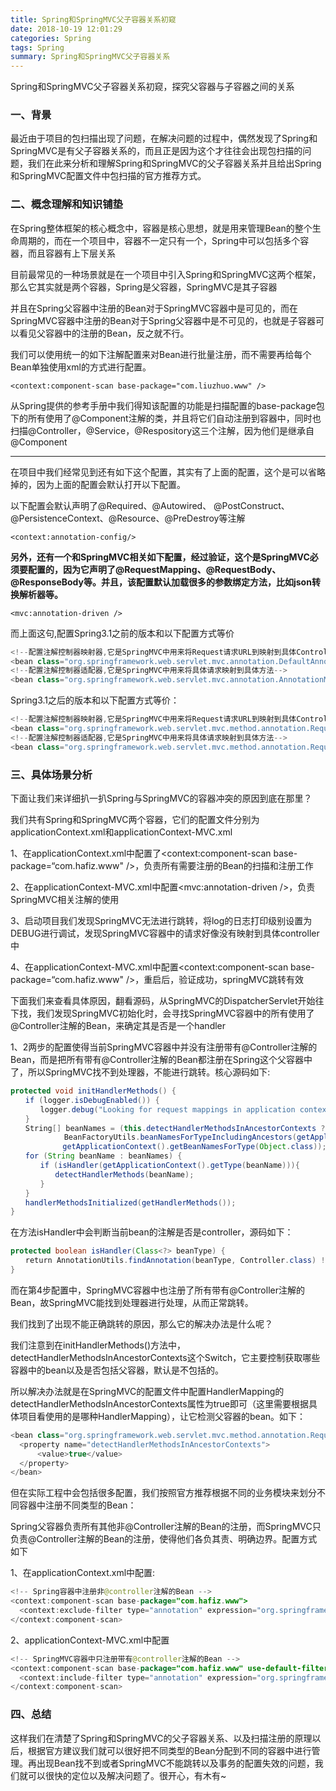 ```yaml
---
title: Spring和SpringMVC父子容器关系初窥
date: 2018-10-19 12:01:29
categories: Spring
tags: Spring
summary: Spring和SpringMVC父子容器关系
---
```


Spring和SpringMVC父子容器关系初窥，探究父容器与子容器之间的关系

### 一、背景

最近由于项目的包扫描出现了问题，在解决问题的过程中，偶然发现了Spring和SpringMVC是有父子容器关系的，而且正是因为这个才往往会出现包扫描的问题，我们在此来分析和理解Spring和SpringMVC的父子容器关系并且给出Spring和SpringMVC配置文件中包扫描的官方推荐方式。

### 二、概念理解和知识铺垫

在Spring整体框架的核心概念中，容器是核心思想，就是用来管理Bean的整个生命周期的，而在一个项目中，容器不一定只有一个，Spring中可以包括多个容器，而且容器有上下层关系

目前最常见的一种场景就是在一个项目中引入Spring和SpringMVC这两个框架，那么它其实就是两个容器，Spring是父容器，SpringMVC是其子容器

并且在Spring父容器中注册的Bean对于SpringMVC容器中是可见的，而在SpringMVC容器中注册的Bean对于Spring父容器中是不可见的，也就是子容器可以看见父容器中的注册的Bean，反之就不行。

我们可以使用统一的如下注解配置来对Bean进行批量注册，而不需要再给每个Bean单独使用xml的方式进行配置。

`<context:component-scan base-package="com.liuzhuo.www" />`

从Spring提供的参考手册中我们得知该配置的功能是扫描配置的base-package包下的所有使用了@Component注解的类，并且将它们自动注册到容器中，同时也扫描@Controller，@Service，@Respository这三个注解，因为他们是继承自@Component

---

在项目中我们经常见到还有如下这个配置，其实有了上面的配置，这个是可以省略掉的，因为上面的配置会默认打开以下配置。

以下配置会默认声明了@Required、@Autowired、 @PostConstruct、@PersistenceContext、@Resource、@PreDestroy等注解

`<context:annotation-config/>`

**另外，还有一个和SpringMVC相关如下配置，经过验证，这个是SpringMVC必须要配置的，因为它声明了@RequestMapping、@RequestBody、@ResponseBody等。并且，该配置默认加载很多的参数绑定方法，比如json转换解析器等。**

`<mvc:annotation-driven />`

而上面这句,配置Spring3.1之前的版本和以下配置方式等价

```java
<!--配置注解控制器映射器,它是SpringMVC中用来将Request请求URL到映射到具体Controller-->
<bean class="org.springframework.web.servlet.mvc.annotation.DefaultAnnotationHandlerMapping"/>
<!--配置注解控制器适配器,它是SpringMVC中用来将具体请求映射到具体方法-->
<bean class="org.springframework.web.servlet.mvc.annotation.AnnotationMethodHandlerAdapter"/>
```

Spring3.1之后的版本和以下配置方式等价：
```java
<!--配置注解控制器映射器,它是SpringMVC中用来将Request请求URL到映射到具体Controller-->
<bean class="org.springframework.web.servlet.mvc.method.annotation.RequestMappingHandlerMapping"/>
<!--配置注解控制器适配器,它是SpringMVC中用来将具体请求映射到具体方法-->
<bean class="org.springframework.web.servlet.mvc.method.annotation.RequestMappingHandlerAdapter"/>
```

### 三、具体场景分析

下面让我们来详细扒一扒Spring与SpringMVC的容器冲突的原因到底在那里？

我们共有Spring和SpringMVC两个容器，它们的配置文件分别为applicationContext.xml和applicationContext-MVC.xml

1、在applicationContext.xml中配置了<context:component-scan base-package=“com.hafiz.www" />，负责所有需要注册的Bean的扫描和注册工作

2、在applicationContext-MVC.xml中配置<mvc:annotation-driven />，负责SpringMVC相关注解的使用

3、启动项目我们发现SpringMVC无法进行跳转，将log的日志打印级别设置为DEBUG进行调试，发现SpringMVC容器中的请求好像没有映射到具体controller中

4、在applicationContext-MVC.xml中配置<context:component-scan base-package=“com.hafiz.www" />，重启后，验证成功，springMVC跳转有效

下面我们来查看具体原因，翻看源码，从SpringMVC的DispatcherServlet开始往下找，我们发现SpringMVC初始化时，会寻找SpringMVC容器中的所有使用了@Controller注解的Bean，来确定其是否是一个handler

1、2两步的配置使得当前SpringMVC容器中并没有注册带有@Controller注解的Bean，而是把所有带有@Controller注解的Bean都注册在Spring这个父容器中了，所以SpringMVC找不到处理器，不能进行跳转。核心源码如下:
```java
protected void initHandlerMethods() {
　　if (logger.isDebugEnabled()) {
　　　　logger.debug("Looking for request mappings in application context: " + getApplicationContext());
　　}
　　String[] beanNames = (this.detectHandlerMethodsInAncestorContexts ?
　　　　　　  BeanFactoryUtils.beanNamesForTypeIncludingAncestors(getApplicationContext(), Object.class) :
　　　　　　　getApplicationContext().getBeanNamesForType(Object.class));
　　for (String beanName : beanNames) {
　　　　if (isHandler(getApplicationContext().getType(beanName))){
　　　　　　detectHandlerMethods(beanName);
　　　　}
　　}
　　handlerMethodsInitialized(getHandlerMethods());
}
```

在方法isHandler中会判断当前bean的注解是否是controller，源码如下：
```java
protected boolean isHandler(Class<?> beanType) {
　　return AnnotationUtils.findAnnotation(beanType, Controller.class) != null;
}
```

而在第4步配置中，SpringMVC容器中也注册了所有带有@Controller注解的Bean，故SpringMVC能找到处理器进行处理，从而正常跳转。

我们找到了出现不能正确跳转的原因，那么它的解决办法是什么呢？

我们注意到在initHandlerMethods()方法中，detectHandlerMethodsInAncestorContexts这个Switch，它主要控制获取哪些容器中的bean以及是否包括父容器，默认是不包括的。

所以解决办法就是在SpringMVC的配置文件中配置HandlerMapping的detectHandlerMethodsInAncestorContexts属性为true即可（这里需要根据具体项目看使用的是哪种HandlerMapping），让它检测父容器的bean。如下：
```java
<bean class="org.springframework.web.servlet.mvc.method.annotation.RequestMappingHandlerMapping">
  <property name="detectHandlerMethodsInAncestorContexts">
      <value>true</value>
  </property>
</bean>
```

但在实际工程中会包括很多配置，我们按照官方推荐根据不同的业务模块来划分不同容器中注册不同类型的Bean：

Spring父容器负责所有其他非@Controller注解的Bean的注册，而SpringMVC只负责@Controller注解的Bean的注册，使得他们各负其责、明确边界。配置方式如下

1、在applicationContext.xml中配置:
```java
<!-- Spring容器中注册非@controller注解的Bean -->
<context:component-scan base-package="com.hafiz.www">
  <context:exclude-filter type="annotation" expression="org.springframework.stereotype.Controller"/>
</context:component-scan>
```

2、applicationContext-MVC.xml中配置
```java
<!-- SpringMVC容器中只注册带有@controller注解的Bean -->
<context:component-scan base-package="com.hafiz.www" use-default-filters="false">
  <context:include-filter type="annotation" expression="org.springframework.stereotype.Controller" />
</context:component-scan>
```

### 四、总结

这样我们在清楚了Spring和SpringMVC的父子容器关系、以及扫描注册的原理以后，根据官方建议我们就可以很好把不同类型的Bean分配到不同的容器中进行管理。再出现Bean找不到或者SpringMVC不能跳转以及事务的配置失效的问题，我们就可以很快的定位以及解决问题了。很开心，有木有~